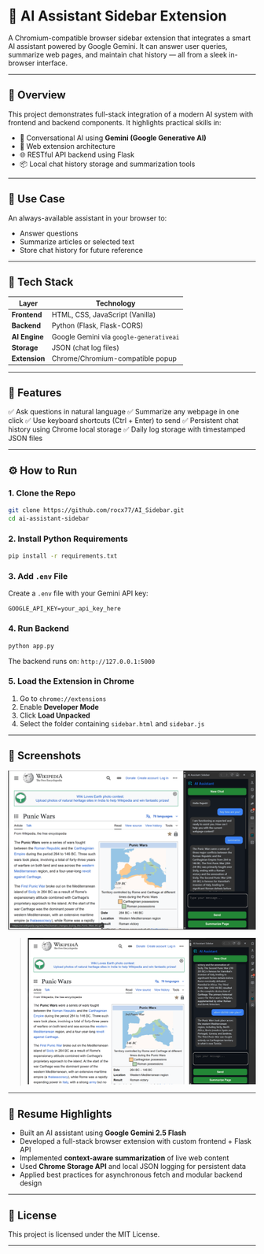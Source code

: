 # 🧠 AI Assistant Sidebar Extension

A Chromium-compatible browser sidebar extension that integrates a smart AI assistant powered by Google Gemini. It can answer user queries, summarize web pages, and maintain chat history — all from a sleek in-browser interface.

---

## 📌 Overview

This project demonstrates full-stack integration of a modern AI system with frontend and backend components. It highlights practical skills in:

* 🧠 Conversational AI using **Gemini (Google Generative AI)**
* 🧱 Web extension architecture
* 🌐 RESTful API backend using Flask
* 📦 Local chat history storage and summarization tools

---

## 🎯 Use Case

An always-available assistant in your browser to:

* Answer questions
* Summarize articles or selected text
* Store chat history for future reference

---

## 🔧 Tech Stack

| Layer         | Technology                              |
| ------------- | --------------------------------------- |
| **Frontend**  | HTML, CSS, JavaScript (Vanilla)         |
| **Backend**   | Python (Flask, Flask-CORS)              |
| **AI Engine** | Google Gemini via `google-generativeai` |
| **Storage**   | JSON (chat log files)                   |
| **Extension** | Chrome/Chromium-compatible popup        |

---

## 🚀 Features

✅ Ask questions in natural language
✅ Summarize any webpage in one click
✅ Use keyboard shortcuts (Ctrl + Enter) to send
✅ Persistent chat history using Chrome local storage
✅ Daily log storage with timestamped JSON files

---

## ⚙️ How to Run

### 1. Clone the Repo

```bash
git clone https://github.com/rocx77/AI_Sidebar.git
cd ai-assistant-sidebar
```

### 2. Install Python Requirements

```bash
pip install -r requirements.txt
```

### 3. Add `.env` File

Create a `.env` file with your Gemini API key:

```
GOOGLE_API_KEY=your_api_key_here
```

### 4. Run Backend

```bash
python app.py
```

The backend runs on: `http://127.0.0.1:5000`

### 5. Load the Extension in Chrome

1. Go to `chrome://extensions`
2. Enable **Developer Mode**
3. Click **Load Unpacked**
4. Select the folder containing `sidebar.html` and `sidebar.js`

---

## 📸 Screenshots

![alt text](<image2.png>)
> ![alt text](image.png)
---

## 💼 Resume Highlights

* Built an AI assistant using **Google Gemini 2.5 Flash**
* Developed a full-stack browser extension with custom frontend + Flask API
* Implemented **context-aware summarization** of live web content
* Used **Chrome Storage API** and local JSON logging for persistent data
* Applied best practices for asynchronous fetch and modular backend design

---

## 📜 License

This project is licensed under the MIT License.

---
